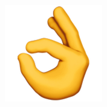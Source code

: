 <!DOCTYPE html>
<html>
<head>
	<title>Hoj</title>
</head>
<body>
<img src="OKsign.png">

</body>
</html>
